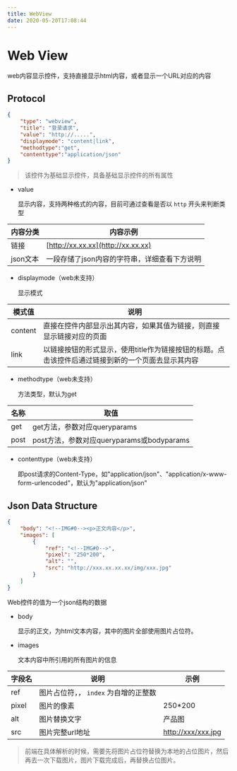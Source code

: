 ```yaml
---
title: WebView
date: 2020-05-20T17:08:44
---
```


# Web View

web内容显示控件，支持直接显示html内容，或者显示一个URL对应的内容

## Protocol

```json
{
    "type": "webview",
    "title": "登录请求",
    "value": "http://.....",
    "displaymode": "content|link",
    "methodtype":"get",
    "contenttype":"application/json"
}
```

> 该控件为基础显示控件，具备基础显示控件的所有属性

* value

  显示内容，支持两种格式的内容，目前可通过查看是否以 `http` 开头来判断类型

|内容分类|内容示例|
|---|---|
|链接|[http://xx.xx.xx](http://xx.xx.xx)|
|json文本|一段存储了json内容的字符串，详细查看下方说明|

* displaymode（web未支持）

  显示模式

|模式值|说明|
|---|---|
|content|直接在控件内部显示出其内容，如果其值为链接，则直接显示链接对应的页面|
|link|以链接按钮的形式显示，使用title作为链接按钮的标题。点击该控件后通过链接到新的一个页面去显示其内容|

* methodtype（web未支持）

  方法类型，默认为get

|名称|取值|
|---|---|
|get|get方法，参数对应queryparams|
|post|post方法，参数对应queryparams或bodyparams|

* contenttype（web未支持）

  即post请求的Content-Type，如"application/json"、"application/x-www-form-urlencoded"，默认为"application/json"

## Json Data Structure

```json
{
    "body": "<!--IMG#0--><p>正文内容</p>",
    "images": [
        {
            "ref": "<!--IMG#0-->",
            "pixel": "250*200",
            "alt": "",
            "src": "http://xxx.xx.xx.xx/img/xxx.jpg"
        }
    ]
}
```

Web控件的值为一个json结构的数据

* body

  显示的正文，为html文本内容，其中的图片全部使用图片占位符。

* images

  文本内容中所引用的所有图片的信息

|字段名|说明|示例|
|---|---|---|
|ref|图片占位符，， `index` 为自增的正整数||
|pixel|图片的像素|250\*200|
|alt|图片替换文字|产品图|
|src|图片完整url地址|[http://xxx/xxx.jpg](http://xxx/xxx.jpg)|

  > 前端在具体解析的时候，需要先将图片占位符替换为本地的占位图片，然后再去一次下载图片，图片下载完成后，再替换占位图片。